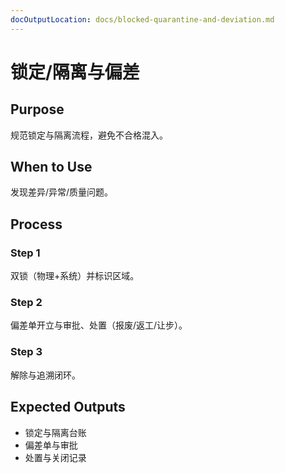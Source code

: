 ```yaml
---
docOutputLocation: docs/blocked-quarantine-and-deviation.md
---
```


# 锁定/隔离与偏差

## Purpose

规范锁定与隔离流程，避免不合格混入。

## When to Use

发现差异/异常/质量问题。

## Process

### Step 1

双锁（物理+系统）并标识区域。

### Step 2

偏差单开立与审批、处置（报废/返工/让步）。

### Step 3

解除与追溯闭环。

## Expected Outputs

- 锁定与隔离台账
- 偏差单与审批
- 处置与关闭记录
